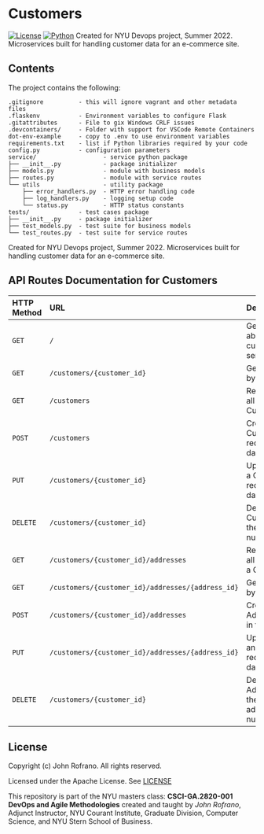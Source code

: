 # Customers
[![License](https://img.shields.io/badge/License-Apache_2.0-blue.svg)](https://opensource.org/licenses/Apache-2.0)
[![Python](https://img.shields.io/badge/Language-Python-blue.svg)](https://python.org/)
Created for NYU Devops project, Summer 2022. Microservices built for handling customer data for an e-commerce site.

## Contents

The project contains the following:

```text
.gitignore          - this will ignore vagrant and other metadata files
.flaskenv           - Environment variables to configure Flask
.gitattributes      - File to gix Windows CRLF issues
.devcontainers/     - Folder with support for VSCode Remote Containers
dot-env-example     - copy to .env to use environment variables
requirements.txt    - list if Python libraries required by your code
config.py           - configuration parameters
service/                   - service python package
├── __init__.py            - package initializer
├── models.py              - module with business models
├── routes.py              - module with service routes
└── utils                  - utility package
    ├── error_handlers.py  - HTTP error handling code
    ├── log_handlers.py    - logging setup code
    └── status.py          - HTTP status constants
tests/              - test cases package
├── __init__.py     - package initializer
├── test_models.py  - test suite for business models
└── test_routes.py  - test suite for service routes
```
Created for NYU Devops project, Summer 2022. Microservices built for handling customer data for an e-commerce site.

## API Routes Documentation for Customers

| HTTP Method | URL | Description|Return
| :--- | :--- | :--- | :--- |
|`GET` | `/` | Get information about the customer service  | Json
| `GET` | `/customers/{customer_id}` | Get customer by Customer_ID | CustomerModel Object
| `GET` | `/customers` | Returns a list of all the Customers | CustomerModel Object
| `POST` | `/customers` | Creates a new Customer record in the database | CustomerModel Object
| `PUT` | `/customers/{customer_id}` | Updates/Modify a Customer record in the database | CustomerModel Object
| `DELETE` | `/customers/{customer_id}` | Delete the Customer with the given id number | 204 Status Code
|`GET` | `/customers/{customer_id}/addresses` | Returns a list of all Addresses of a Customer | Address Object
|`GET` | `/customers/{customer_id}/addresses/{address_id}` | Get an Address by address_id | Customer Object
|`POST` | `/customers/{customer_id}/addresses` | Creates a new Address record in the database | Address Object
|`PUT` | `/customers/{customer_id}/addresses/{address_id}` | Updates/Modify an Address record in the database | AddressModel Object
|`DELETE` | `/customers/{customer_id}` | Delete the Address with the given address_id number | 204 Status Code

## License

Copyright (c) John Rofrano. All rights reserved.

Licensed under the Apache License. See [LICENSE](LICENSE)

This repository is part of the NYU masters class: **CSCI-GA.2820-001 DevOps and Agile Methodologies** created and taught by *John Rofrano*, Adjunct Instructor, NYU Courant Institute, Graduate Division, Computer Science, and NYU Stern School of Business.
